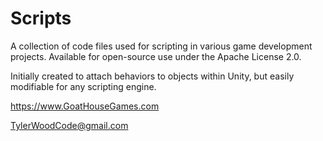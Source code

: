# Scripts
A collection of code files used for scripting in various game development projects. Available for open-source use under the Apache License 2.0.

Initially created to attach behaviors to objects within Unity, but easily modifiable for any scripting engine.

https://www.GoatHouseGames.com

  
TylerWoodCode@gmail.com

